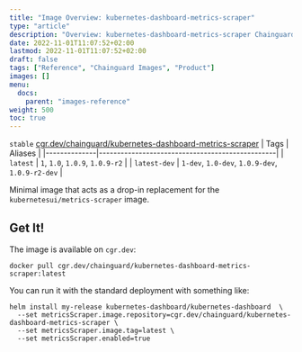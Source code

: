 ```yaml
---
title: "Image Overview: kubernetes-dashboard-metrics-scraper"
type: "article"
description: "Overview: kubernetes-dashboard-metrics-scraper Chainguard Images"
date: 2022-11-01T11:07:52+02:00
lastmod: 2022-11-01T11:07:52+02:00
draft: false
tags: ["Reference", "Chainguard Images", "Product"]
images: []
menu:
  docs:
    parent: "images-reference"
weight: 500
toc: true
---
```


`stable` [cgr.dev/chainguard/kubernetes-dashboard-metrics-scraper](https://github.com/chainguard-images/images/tree/main/images/kubernetes-dashboard-metrics-scraper)
| Tags         | Aliases                                         |
|--------------|-------------------------------------------------|
| `latest`     | `1`, `1.0`, `1.0.9`, `1.0.9-r2`                 |
| `latest-dev` | `1-dev`, `1.0-dev`, `1.0.9-dev`, `1.0.9-r2-dev` |



Minimal image that acts as a drop-in replacement for the `kubernetesui/metrics-scraper` image.

## Get It!

The image is available on `cgr.dev`:

```
docker pull cgr.dev/chainguard/kubernetes-dashboard-metrics-scraper:latest
```

You can run it with the standard deployment with something like:

```
helm install my-release kubernetes-dashboard/kubernetes-dashboard  \
  --set metricsScraper.image.repository=cgr.dev/chainguard/kubernetes-dashboard-metrics-scraper \
  --set metricsScraper.image.tag=latest \
  --set metricsScraper.enabled=true
```

